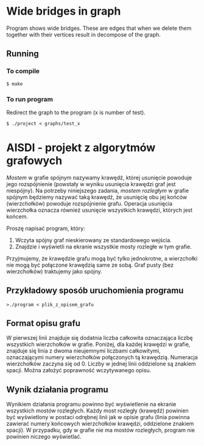 # Wide bridges in graph

Program shows wide bridges. These are edges that when we delete them together with their vertices result in decompose of the graph.

## Running

### To compile

```
$ make
```

### To run program

Redirect the graph to the program (x is number of test).

```
$ ./project < graphs/test_x
```

# AISDI - projekt z algorytmów grafowych

*Mostem* w grafie spójnym nazywamy krawędź, której usunięcie powoduje jego rozspójnienie (powstały w wyniku usunięcia krawędzi graf jest niespójny). Na potrzeby niniejszego zadania, *mostem rozległym* w grafie spójnym będziemy nazywać taką krawędź, że usunięcię obu jej końców (wierzchołków) powoduje rozspójnienie grafu. Operacja usunięcia wierzchołka oznacza również usunięcie wszystkich krawędzi, których jest końcem.

Proszę napisać program, który:

1. Wczyta spójny graf nieskierowany ze standardowego wejścia.
2. Znajdzie i wyświetli na ekranie wszystkie mosty rozległe w tym grafie.

Przyjmujemy, że krawędzie grafu mogą być tylko jednokrotne, a wierzchołki nie mogą być połączone krawędzią same ze sobą. Graf pusty (bez wierzchołków) traktujemy jako spójny.

## Przykładowy sposób uruchomienia programu

    >./program < plik_z_opisem_grafu

## Format opisu grafu

W pierwszej linii znajduje się dodatnia liczba całkowita oznaczająca liczbę wszystkich wierzchołków w grafie. Poniżej, dla każdej krawędzi w grafie, znajduje się linia z dwoma nieujemnymi liczbami całkowitymi, oznaczającymi numery wierzchołków połączonych tą krawędzią. Numeracja wierzchołków zaczyna się od 0. Liczby w jednej linii oddzielone są znakiem spacji. Można założyć poprawność wczytywanego opisu.

## Wynik działania programu

Wynikiem działania programu powinno być wyświetlenie na ekranie wszystkich mostów rozległych. Każdy most rozległy (krawędź) powinien być wyświetlony w postaci odrębnej linii jak w opisie grafu (linia powinna zawierać numery końcowych wierzchołków krawędzi, oddzielone znakiem spacji). W przypadku, gdy w grafie nie ma mostów rozległych, program nie powinien niczego wyświetlać.